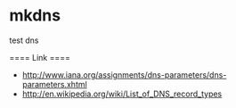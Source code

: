 mkdns
=====
test dns

==== Link ====

* http://www.iana.org/assignments/dns-parameters/dns-parameters.xhtml
* http://en.wikipedia.org/wiki/List_of_DNS_record_types

